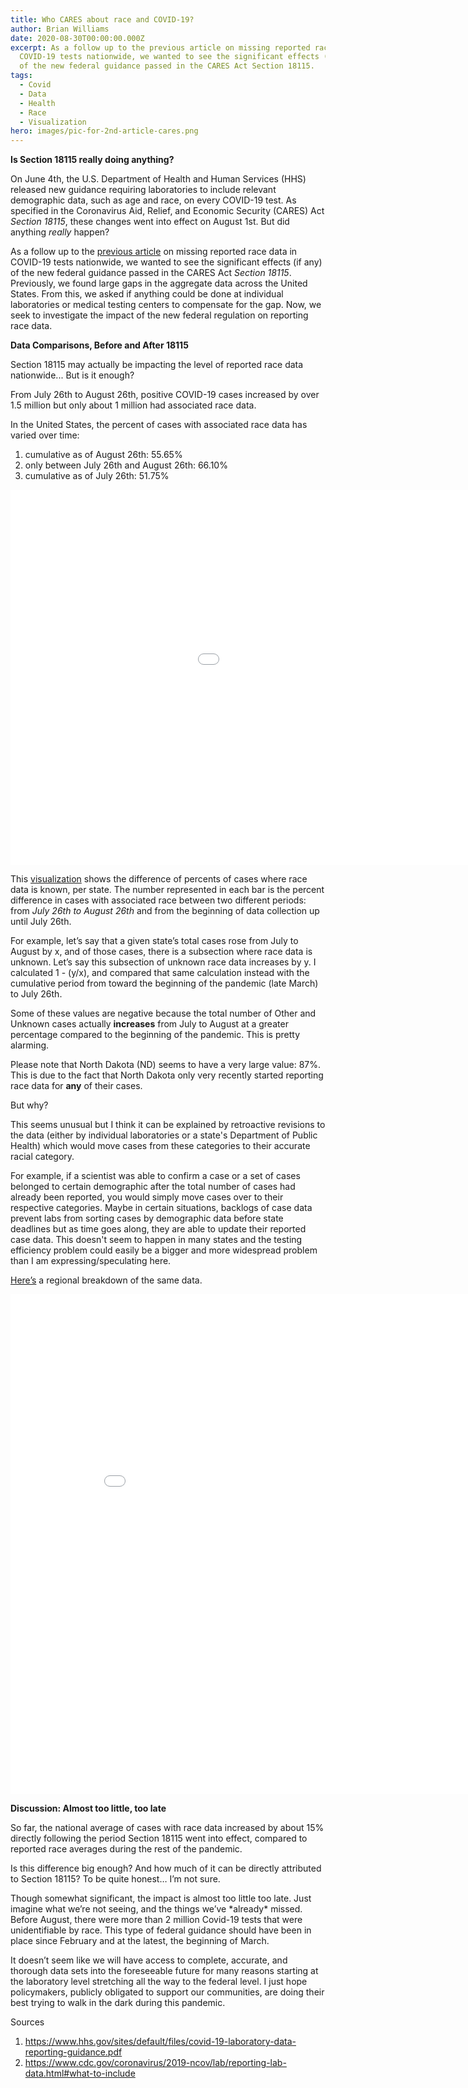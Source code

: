 ```yaml
---
title: Who CARES about race and COVID-19?
author: Brian Williams
date: 2020-08-30T00:00:00.000Z
excerpt: As a follow up to the previous article on missing reported race data in
  COVID-19 tests nationwide, we wanted to see the significant effects (if any)
  of the new federal guidance passed in the CARES Act Section 18115.
tags:
  - Covid
  - Data
  - Health
  - Race
  - Visualization
hero: images/pic-for-2nd-article-cares.png
---
```

**Is Section 18115 really doing anything?**

On June 4th, the U.S. Department of Health and Human Services (HHS) released new guidance requiring laboratories to include relevant demographic data, such as age and race, on every COVID-19 test. As specified in the Coronavirus Aid, Relief, and Economic Security (CARES) Act *Section 18115*, these changes went into effect on August 1st. But did anything *really* happen?

As a follow up to the [previous article](https://blog.civicdatadesignlab.mit.edu/data-from-reported-covid-19-tests-are-telling-an-incomplete-story:-here's-what-you-need-to-know) on missing reported race data in COVID-19 tests nationwide, we wanted to see the significant effects (if any) of the new federal guidance passed in the CARES Act *Section 18115*. Previously, we found large gaps in the aggregate data across the United States. From this, we asked if anything could be done at individual laboratories or medical testing centers to compensate for the gap. Now, we seek to investigate the impact of the new federal regulation on reporting race data.

**Data Comparisons, Before and After 18115**

Section 18115 may actually be impacting the level of reported race data nationwide... But is it enough?

From July 26th to August 26th, positive COVID-19 cases increased by over 1.5 million but only about 1 million had associated race data.

In the United States, the percent of cases with associated race data has varied over time:

1. cumulative as of August 26th: 55.65%
2. only between July 26th and August 26th: 66.10%
3. cumulative as of July 26th: 51.75%

<iframe width="1200" height="600" frameborder="0" scrolling="no" style="border:none;" seamless="seamless" src="//plotly.com/~brianwilliams2022/17.embed?link=false"></iframe>

This [visualization](https://chart-studio.plotly.com/~brianwilliams2022/17.embed?link=false) shows the difference of percents of cases where race data is known, per state. The number represented in each bar is the percent difference in cases with associated race between two different periods: from *July 26th to August 26th* and from the beginning of data collection up until July 26th.

For example, let’s say that a given state’s total cases rose from July to August by x, and of those cases, there is a subsection where race data is unknown. Let’s say this subsection of unknown race data increases by y. I calculated 1 - (y/x), and compared that same calculation instead with the cumulative period from toward the beginning of the pandemic (late March) to July 26th.

Some of these values are negative because the total number of Other and Unknown cases actually **increases** from July to August at a greater percentage compared to the beginning of the pandemic. This is pretty alarming.

Please note that North Dakota (ND) seems to have a very large value: 87%. This is due to the fact that North Dakota only very recently started reporting race data for **any** of their cases.

But why?

This seems unusual but I think it can be explained by retroactive revisions to the data (either by individual laboratories or a state's Department of Public Health) which would move cases from these categories to their accurate racial category.

For example, if a scientist was able to confirm a case or a set of cases belonged to certain demographic after the total number of cases had already been reported, you would simply move cases over to their respective categories. Maybe in certain situations, backlogs of case data prevent labs from sorting cases by demographic data before state deadlines but as time goes along, they are able to update their reported case data. This doesn't seem to happen in many states and the testing efficiency problem could easily be a bigger and more widespread problem than I am expressing/speculating here.

[Here’s](https://chart-studio.plotly.com/~brianwilliams2022/35.embed?link=false) a regional breakdown of the same data.

<iframe width="900" height="800" frameborder="0" scrolling="no" style="border:none;" seamless="seamless" src="//plotly.com/~brianwilliams2022/35.embed?link=false"></iframe>

**Discussion: Almost too little, too late**

So far, the national average of cases with race data increased by about 15% directly following the period Section 18115 went into effect, compared to reported race averages during the rest of the pandemic.

Is this difference big enough? And how much of it can be directly attributed to Section 18115? To be quite honest… I’m not sure.

Though somewhat significant, the impact is almost too little too late. Just imagine what we’re not seeing, and the things we’ve \*already\* missed. Before August, there were more than 2 million Covid-19 tests that were unidentifiable by race. This type of federal guidance should have been in place since February and at the latest, the beginning of March.

It doesn’t seem like we will have access to complete, accurate, and thorough data sets into the foreseeable future for many reasons starting at the laboratory level stretching all the way to the federal level. I just hope policymakers, publicly obligated to support our communities, are doing their best trying to walk in the dark during this pandemic.

Sources

1. <https://www.hhs.gov/sites/default/files/covid-19-laboratory-data-reporting-guidance.pdf>
2. <https://www.cdc.gov/coronavirus/2019-ncov/lab/reporting-lab-data.html#what-to-include>